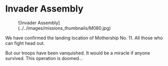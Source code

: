 # Invader Assembly

<figure markdown>
  ![Invader Assembly](../../images/missions_thumbnails/M080.jpg)
</figure>

We have confirmed the landing location of Mothership No. 11. All those who can fight head out.

But our troops have been vanquished. It would be a miracle if anyone survived. This operation is doomed...
